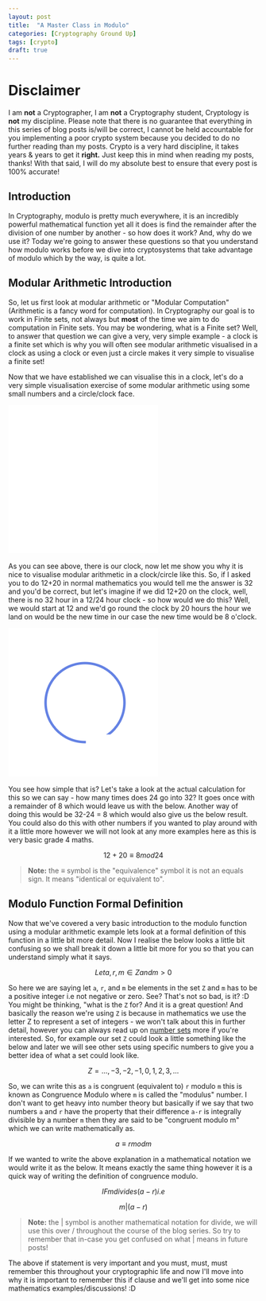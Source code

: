 ```yaml
---
layout: post
title:  "A Master Class in Modulo"
categories: [Cryptography Ground Up]
tags: [crypto]
draft: true
---
```


# Disclaimer

I am **not** a Cryptographer, I am **not** a Cryptography student, Cryptology is **not** my discipline. Please note that there is no guarantee that everything in this series of blog posts is/will be correct, I cannot be held accountable for you implementing a poor crypto system because you decided to do no further reading than my posts. Crypto is a very hard discipline, it takes years & years to get it **right.** Just keep this in mind when reading my posts, thanks! With that said, I will do my absolute best to ensure that every post is 100% accurate!

## Introduction

In Cryptography, modulo is pretty much everywhere, it is an incredibly powerful mathematical function yet all it does is find the remainder after the division of one number by another - so how does it work? And, why do we use it? Today we're going to answer these questions so that you understand how modulo works before we dive into cryptosystems that take advantage of modulo which by the way, is quite a lot.

## Modular Arithmetic Introduction

So, let us first look at modular arithmetic or "Modular Computation" (Arithmetic is a fancy word for computation). In Cryptography our goal is to work in Finite sets, not always but **most** of the time we aim to do computation in Finite sets. You may be wondering, what is a Finite set? Well, to answer that question we can give a very, very simple example - a clock is a finite set which is why you will often see modular arithmetic visualised in a clock as using a clock or even just a circle makes it very simple to visualise a finite set!

Now that we have established we can visualise this in a clock, let's do a very simple visualisation exercise of some modular arithmetic using some small numbers and a circle/clock face.

![Clock](/assets/images/2019-01-30/test.png)

As you can see above, there is our clock, now let me show you why it is nice to visualise modular arithmetic in a clock/circle like this. So, if I asked you to do 12+20 in normal mathematics you would tell me the answer is 32 and you'd be correct, but let's imagine if we did 12+20 on the clock, well, there is no 32 hour in a 12/24 hour clock - so how would we do this? Well, we would start at 12 and we'd go round the clock by 20 hours the hour we land on would be the new time in our case the new time would be 8 o'clock.

![Clock +20](/assets/images/2019-01-30/clock20.png)

You see how simple that is? Let's take a look at the actual calculation for this so we can say - how many times does 24 go into 32? It goes once with a remainder of 8 which would leave us with the below. Another way of doing this would be 32-24 = 8 which would also give us the below result. You could also do this with other numbers if you wanted to play around with it a little more however we will not look at any more examples here as this is very basic grade 4 maths.

$$ 12+20 ≡ 8 mod 24 $$

 > **Note:** the ≡ symbol is the "equivalence" symbol it is not an equals sign. It means "identical or equivalent to".

## Modulo Function Formal Definition

Now that we've covered a very basic introduction to the modulo function using a modular arithmetic example lets look at a formal definition of this function in a little bit more detail. Now I realise the below looks a little bit confusing so we shall break it down a little bit more for you so that you can understand simply what it says.

$$ Let a, r, m ∈ Z and m > 0 $$

So here we are saying let `a`, `r`, and `m` be elements in the set `Z` and `m` has to be a positive integer i.e not negative or zero. See? That's not so bad, is it? :D You might be thinking, "what is the `Z` for? And it is a great question! And basically the reason we're using `Z` is because in mathematics we use the letter Z to represent a set of integers - we won't talk about this in further detail, however you can always read up on [number sets](https://calculus.nipissingu.ca/tutorials/numbers.html) more if you're interested. So, for example our set `Z` could look a little something like the below and later we will see other sets using specific numbers to give you a better idea of what a set could look like.

$$ Z = {..., -3, -2, -1, 0, 1, 2, 3, ...} $$

So, we can write this as `a` is congruent (equivalent to) `r` modulo `m` this is known as Congruence Modulo where `m` is called the "modulus" number. I don't want to get heavy into number theory but basically if we say that two numbers `a` and `r` have the property that their difference `a-r` is integrally divisible by a number `m` then they are said to be "congruent modulo m" which we can write mathematically as.

$$ a ≡ r mod m $$

If we wanted to write the above explanation in a mathematical notation we would write it as the below. It means exactly the same thing however it is a quick way of writing the definition of congruence modulo.

$$ IF m divides (a - r) i.e $$

$$ m | (a-r) $$

 > **Note:** the | symbol is another mathematical notation for divide, we will use this over / throughout the course of the blog series. So try to remember that in-case you get confused on what | means in future posts!

The above if statement is very important and you must, must, must remember this throughout your cryptographic life and now I'll move into why it is important to remember this if clause and we'll get into some nice mathematics examples/discussions! :D